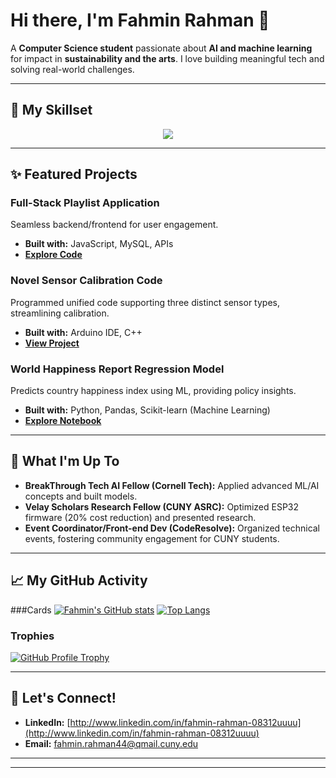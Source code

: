 # Hi there, I'm Fahmin Rahman 👋

A **Computer Science student** passionate about **AI and machine learning** for impact in **sustainability and the arts**. I love building meaningful tech and solving real-world challenges.

---

## 🚀 My Skillset

<p align="center">
  <a href="https://skillicons.dev">
    <img src="https://skillicons.dev/icons?i=cpp,python,html,css,js,java,mysql,tensorflow,arduino,git,github" />
  </a>
</p>

---

## ✨ Featured Projects

### **Full-Stack Playlist Application**
Seamless backend/frontend for user engagement.
* **Built with:** JavaScript, MySQL, APIs
* **[Explore Code](https://github.com/FRAHMAN117/FullStackProject2)**

### **Novel Sensor Calibration Code**
Programmed unified code supporting three distinct sensor types, streamlining calibration.
* **Built with:** Arduino IDE, C++
* **[View Project](https://github.com/FRAHMAN117/SCD30-4x-mergeCode)** 

### **World Happiness Report Regression Model**
Predicts country happiness index using ML, providing policy insights.
* **Built with:** Python, Pandas, Scikit-learn (Machine Learning)
* **[Explore Notebook](https://github.com/FRAHMAN117/Break-Through-Tech-Cornell-Portfolio)**

---

## 🌟 What I'm Up To

* **BreakThrough Tech AI Fellow (Cornell Tech):** Applied advanced ML/AI concepts and built models.
* **Velay Scholars Research Fellow (CUNY ASRC):** Optimized ESP32 firmware (20% cost reduction) and presented research.
* **Event Coordinator/Front-end Dev (CodeResolve):** Organized technical events, fostering community engagement for CUNY students.

---

## 📈 My GitHub Activity

###Cards
[![Fahmin's GitHub stats](https://github-readme-stats.vercel.app/api?username=FRAHMAN117&theme=gruvbox_light&rank_icon=github)](https://github.com/FRAHMAN117)
[![Top Langs](https://github-readme-stats.vercel.app/api/top-langs/?username=FRAHMAN117&layout=compact&theme=gruvbox_light)](https://github.com/FRAHMAN117)

### Trophies
[![GitHub Profile Trophy](https://github-profile-trophy.vercel.app/?username=ryo-ma&theme=flat)](https://github.com/ryo-ma)

---

## 🤝 Let's Connect!

* **LinkedIn:** [http://www.linkedin.com/in/fahmin-rahman-08312uuuu](http://www.linkedin.com/in/fahmin-rahman-08312uuuu)
* **Email:** fahmin.rahman44@qmail.cuny.edu


---
---
<!---
FRAHMAN117/FRAHMAN117 is a ✨ special ✨ repository because its `README.md` (this file) appears on your GitHub profile.
You can click the Preview link to take a look at your changes.
--->
